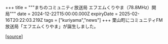 +++
title = """まちのコミュニティ放送局 エフエムくりやま（78.8MHz）開局"""
date = 2024-12-22T15:00:00.000Z
expiryDate = 2025-02-16T20:22:03.219Z
tags = ["kuriyama","news"]
+++
栗山町にコミュニティFM放送局「エフエムくりやま」が誕生しました。

[[source]](https://www.town.kuriyama.hokkaido.jp/soshiki/53/28000.html)
